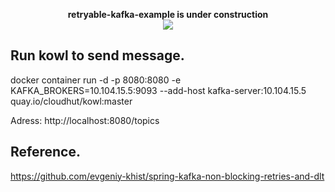 <p align=center>
  <strong>retryable-kafka-example is under construction</strong> <br>
  <img src="https://www.teahub.io/photos/full/277-2774413_website-under-construction-hd.jpg" />
</p>

## Run kowl to send message.

docker container run -d -p 8080:8080 -e KAFKA_BROKERS=10.104.15.5:9093 --add-host kafka-server:10.104.15.5 quay.io/cloudhut/kowl:master

Adress: http://localhost:8080/topics

## Reference.

https://github.com/evgeniy-khist/spring-kafka-non-blocking-retries-and-dlt
